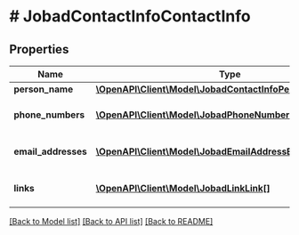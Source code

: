 # # JobadContactInfoContactInfo

## Properties

Name | Type | Description | Notes
------------ | ------------- | ------------- | -------------
**person_name** | [**\OpenAPI\Client\Model\JobadContactInfoPersonName**](JobadContactInfoPersonName.md) |  | [optional]
**phone_numbers** | [**\OpenAPI\Client\Model\JobadPhoneNumbersPhoneNumber[]**](JobadPhoneNumbersPhoneNumber.md) | List of phone numbers. | [optional]
**email_addresses** | [**\OpenAPI\Client\Model\JobadEmailAddressEmailAddress[]**](JobadEmailAddressEmailAddress.md) | List of email addresses. | [optional]
**links** | [**\OpenAPI\Client\Model\JobadLinkLink[]**](JobadLinkLink.md) | List of relevant links. | [optional]

[[Back to Model list]](../../README.md#models) [[Back to API list]](../../README.md#endpoints) [[Back to README]](../../README.md)
